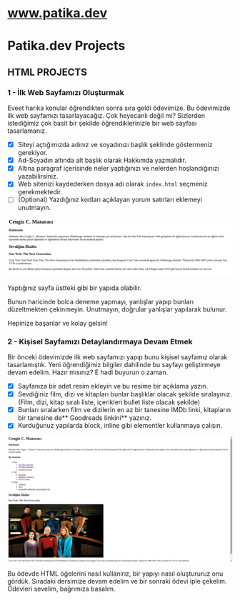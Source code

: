 # www.patika.dev
# Patika.dev Projects

## HTML PROJECTS
### 1 - İlk Web Sayfamızı Oluşturmak


Eveet harika konular öğrendikten sonra sıra geldi ödevimize. Bu ödevimizde ilk web sayfamızı tasarlayacağız. Çok heyecanlı değil mi? Sizlerden istediğimiz çok basit bir şekilde öğrendiklerinizle bir web sayfası tasarlamanız.<br>

- [x] Siteyi açtığımızda adınız ve soyadınızı başlık şeklinde göstermeniz gerekiyor.
- [x] Ad-Soyadın altında alt başlık olarak Hakkımda yazmalıdır.
- [x] Altına paragraf içerisinde neler yaptığınızı ve nelerden hoşlandığınızı yazabilirsiniz.
- [x] Web sitenizi kaydederken dosya adı olarak `index.html` seçmeniz gerekmektedir.
- [ ] \(Optional) Yazdığınız kodları açıklayan yorum satırları eklemeyi unutmayın.

![ilkwebsayfasi](https://github.com/Kodluyoruz/taskforce/raw/main/html/odev1/figures/firstwebpage.png)

Yaptığınız sayfa üstteki gibi bir yapıda olabilir.

Bunun haricinde bolca deneme yapmayı, yanlışlar yapıp bunları düzeltmekten çekinmeyin. Unutmayın, doğrular yanlışlar yapılarak bulunur.

Hepinize başarılar ve kolay gelsin!

### 2 - Kişisel Sayfamızı Detaylandırmaya Devam Etmek


Bir önceki ödevimizde ilk web sayfamızı yapıp bunu kişisel sayfamız olarak tasarlamıştık. Yeni öğrendiğimiz bilgiler dahilinde bu sayfayı geliştirmeye devam edelim. Hazır mısınız? E hadi buyurun o zaman.<br>

- [x] Sayfanıza bir adet resim ekleyin ve bu resime bir açıklama yazın.
- [x] Sevdiğiniz film, dizi ve kitapları bunlar başlıklar olacak şekilde sıralayınız. (Film, dizi, kitap sıralı liste, içerikleri bullet liste olacak şekilde)
- [x] Bunları sıralarken film ve dizilerin en az bir tanesine IMDb linki, kitapların bir tanesine de** Goodreads linkini** yazınız.
- [x] Kurduğunuz yapılarda block, inline gibi elementler kullanmaya çalışın.

![ikinciwebsayfasi](https://raw.githubusercontent.com/Kodluyoruz/taskforce/main/html/odev2/figures/secondwebpage.png)

Bu ödevde HTML öğelerini nasıl kullanırız, bir yapıyı nasıl oluştururuz onu gördük. Sıradaki dersimize devam edelim ve bir sonraki ödevi iple çekelim. Ödevleri sevelim, bağrımıza basalım.